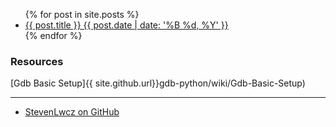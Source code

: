 <ul>
  {% for post in site.posts %}
  <li>
      <a href="{{ post.url }}">{{ post.title }} {{ post.date | date: '%B %d, %Y' }}</a>
  </li>
 {% endfor %}
</ul>

### Resources
[Gdb Basic Setup]{{ site.github.url}}gdb-python/wiki/Gdb-Basic-Setup)

*** 
<ul>
<li><a href="{{ site.github_url }}">StevenLwcz on GitHub</a></li>
</ul>

